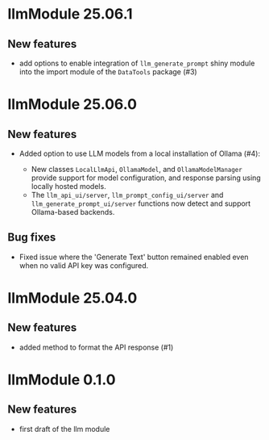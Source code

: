 # llmModule 25.06.1

## New features

* add options to enable integration of `llm_generate_prompt` shiny module into the import module of the `DataTools` package (#3)

# llmModule 25.06.0

## New features

* Added option to use LLM models from a local installation of Ollama (#4):

  * New classes `LocalLlmApi`, `OllamaModel`, and `OllamaModelManager` provide support for model configuration, and response parsing using locally hosted models.
  * The `llm_api_ui/server`, `llm_prompt_config_ui/server` and `llm_generate_prompt_ui/server` functions now detect and support Ollama-based backends.

## Bug fixes

* Fixed issue where the 'Generate Text' button remained enabled even when no valid API key was configured.


# llmModule 25.04.0

## New features

* added method to format the API response (#1)

# llmModule 0.1.0

## New features

* first draft of the llm module

